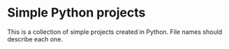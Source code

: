 # Simple Python projects

This is a collection of simple projects created in Python. File names should describe each one.
